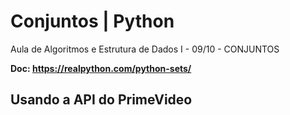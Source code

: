# Conjuntos | Python 
Aula de Algoritmos e Estrutura de Dados I - 09/10 - CONJUNTOS

**Doc: https://realpython.com/python-sets/**
 
## Usando a API do PrimeVideo
